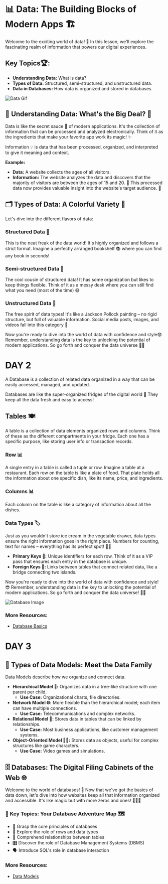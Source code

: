 # 📊 Data: The Building Blocks of Modern Apps 🏗️

Welcome to the exciting world of data! 🌟 In this lesson, we'll explore the fascinating realm of information that powers our digital experiences.

## Key Topics🏆:
- **Understanding Data:** What is data?
- **Types of Data:** Structured, semi-structured, and unstructured data.
- **Data in Databases:** How data is organized and stored in databases.

![Data Gif](https://media1.giphy.com/media/v1.Y2lkPTc5MGI3NjExdzV1cGVod3YzbzFmZXF6OTE3aW80cGNxY2Jpa3lmNHMwMzBqd3QzayZlcD12MV9pbnRlcm5hbF9naWZfYnlfaWQmY3Q9Zw/xT9C25UNTwfZuk85WP/giphy.gif)

## 🧠 Understanding Data: What's the Big Deal? 🤔

Data is like the secret sauce 🥫 of modern applications. It's the collection of information that can be processed and analyzed electronically. Think of it as the ingredients that make your favorite app work its magic! ✨

Information 💡 is data that has been processed, organized, and interpreted to give it meaning and context.

**Example:**

- **Data:** A website collects the ages of all visitors.
- **Information:** The website analyzes the data and discovers that the majority of visitors are between the ages of 15 and 20. 🤯 This processed data now provides valuable insight into the website's target audience. 🎯

## 🗂️ Types of Data: A Colorful Variety 🌈

Let's dive into the different flavors of data:

### Structured Data 📏
This is the neat freak of the data world! It's highly organized and follows a strict format. Imagine a perfectly arranged bookshelf 📚 where you can find any book in seconds!

### Semi-structured Data 🧩
The cool cousin of structured data! It has some organization but likes to keep things flexible. Think of it as a messy desk where you can still find what you need (most of the time) 😅

### Unstructured Data 🎨
The free spirit of data types! It's like a Jackson Pollock painting – no rigid structure, but full of valuable information. Social media posts, images, and videos fall into this category 📸

Now you're ready to dive into the world of data with confidence and style😎 Remember, understanding data is the key to unlocking the potential of modern applications. So go forth and conquer the data universe 🚀🌠

# DAY 2

A Database is a collection of related data organized in a way that can be easily accessed, managed, and updated.

Databases are like the super-organized fridges of the digital world 🍱 They keep all the data fresh and easy to access!

## Tables 🍽️

A table is a collection of data elements organized rows and columns. Think of these as the different compartments in your fridge. Each one has a specific purpose, like storing user info or transaction records.

### Row 📊

A single entry in a table is called a tuple or row. Imagine a table at a restaurant. Each row on the table is like a plate of food. That plate holds all the information about one specific dish, like its name, price, and ingredients.

### Columns 📊
Each column on the table is like a category of information about all the dishes.

### Data Types 🏷️
Just as you wouldn't store ice cream in the vegetable drawer, data types ensure the right information goes in the right place. Numbers for counting, text for names – everything has its perfect spot! 🧊🥕

- **Primary Keys 🔑:** Unique identifiers for each row. Think of it as a VIP pass that ensures each entry in the database is unique.
- **Foreign Keys 🔗:** Links between tables that connect related data, like a bridge connecting two islands.

Now you're ready to dive into the world of data with confidence and style! 😎 Remember, understanding data is the key to unlocking the potential of modern applications. So go forth and conquer the data universe! 🚀🌠

![Database Image](https://lh7-rt.googleusercontent.com/docsz/AD_4nXcUaCybgMtWAGxmQ6pR5n8AZkz_oDZlIDSLRtmRQB6q3rw3nQidXWOuJQDUcWRilOCkcGE09INwqzZ-pfQRxeCdOvoL8I5577EmYrDGnVP_m3o0U2qTGrhXPEP5f-FaI8n9Uz0pNA?key=Pa8vS4GA5nioD1OORsFPUFsF)

### More Resources:
- [Database Basics](https://www.w3schools.com/mysql/mysql_rdbms.asp)

# DAY 3

## 🎲 Types of Data Models: Meet the Data Family

Data Models describe how we organize and connect data.

- **Hierarchical Model 🌳:** Organizes data in a tree-like structure with one parent per child.
    - **Use Case:** Organizational charts, file directories.
- **Network Model 🌐:** More flexible than the hierarchical model; each item can have multiple connections.
    - **Use Case:** Telecommunications and complex networks.
- **Relational Model 💞:** Stores data in tables that can be linked by relationships.
    - **Use Case:** Most business applications, like customer management systems.
- **Object-Oriented Model 🦸‍♂️:** Stores data as objects, useful for complex structures like game characters.
    - **Use Case:** Video games and simulations.

## 🗄️ Databases: The Digital Filing Cabinets of the Web 🌐

Welcome to the world of databases! 🎉 Now that we've got the basics of data down, let's dive into how websites keep all that information organized and accessible. It's like magic but with more zeros and ones! 🧙‍♂️✨

### 🔑 Key Topics: Your Database Adventure Map 🗺️

- 🧠 Grasp the core principles of databases
- 🚀 Explore the role of rows and data types
- 🤝 Comprehend relationships between tables
- 🎛️ Discover the role of Database Management Systems (DBMS)
- 🗣️ Introduce SQL's role in database interaction

### More Resources:
- [Data Models](https://www.lucidchart.com/pages/tutorial/database-models)
